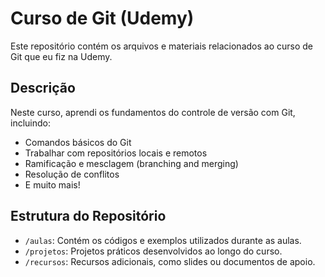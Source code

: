 # Curso de Git (Udemy)

Este repositório contém os arquivos e materiais relacionados ao curso de Git que eu fiz na Udemy. 

## Descrição

Neste curso, aprendi os fundamentos do controle de versão com Git, incluindo:

- Comandos básicos do Git
- Trabalhar com repositórios locais e remotos
- Ramificação e mesclagem (branching and merging)
- Resolução de conflitos
- E muito mais!

## Estrutura do Repositório

- `/aulas`: Contém os códigos e exemplos utilizados durante as aulas.
- `/projetos`: Projetos práticos desenvolvidos ao longo do curso.
- `/recursos`: Recursos adicionais, como slides ou documentos de apoio.
